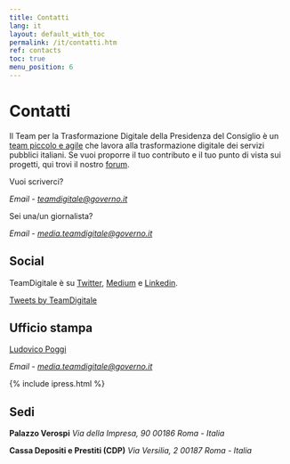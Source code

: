 ```yaml
---
title: Contatti
lang: it
layout: default_with_toc
permalink: /it/contatti.htm
ref: contacts
toc: true
menu_position: 6
---
```

# Contatti
Il Team per la Trasformazione Digitale della Presidenza del Consiglio è un [team piccolo e agile](https://teamdigitale.governo.it/it/47-content.htm) che lavora alla trasformazione digitale dei servizi pubblici italiani. Se vuoi proporre il tuo contributo e il tuo punto di vista sui progetti, qui trovi il nostro [forum](https://forum.italia.it/).

Vuoi scriverci?

*Email - [teamdigitale@governo.it](mailto:teamdigitale@governo.it)*


Sei una/un giornalista?

*Email - [media.teamdigitale@governo.it](mailto:media.teamdigitale@governo.it)*



## Social
TeamDigitale è su [Twitter](https://twitter.com/teamdigitaleIT), [Medium](https://medium.com/team-per-la-trasformazione-digitale) e [Linkedin](https://www.linkedin.com/company/15194879/).



<a class="twitter-timeline"  href="https://twitter.com/teamdigitaleIT" data-height="400" >Tweets by TeamDigitale</a>


## Ufficio stampa
[Ludovico Poggi](/it/people/ludovico-poggi.html)

*Email - media.teamdigitale@governo.it*

{% include ipress.html %}
<div id="content-ipress" data-key="01e87bed-f52e-4d6d-af32-c4ea59fd300a" data-lang="it" data-size="10"></div>
<script type="text/javascript" src="/js/ipress.js"></script>

## Sedi





**Palazzo Verospi**
*Via della Impresa, 90*
*00186 Roma - Italia*


**Cassa Depositi e Prestiti (CDP)**
*Via Versilia, 2*
*00187 Roma - Italia*


